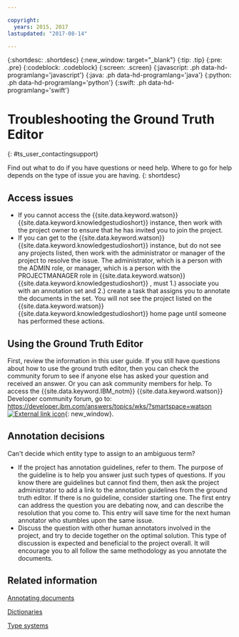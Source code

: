 ```yaml
---

copyright:
  years: 2015, 2017
lastupdated: "2017-08-14"

---
```


{:shortdesc: .shortdesc}
{:new_window: target="_blank"}
{:tip: .tip}
{:pre: .pre}
{:codeblock: .codeblock}
{:screen: .screen}
{:javascript: .ph data-hd-programlang='javascript'}
{:java: .ph data-hd-programlang='java'}
{:python: .ph data-hd-programlang='python'}
{:swift: .ph data-hd-programlang='swift'}

# Troubleshooting the Ground Truth Editor
{: #ts_user_contactingsupport}

Find out what to do if you have questions or need help. Where to go for help depends on the type of issue you are having.
{: shortdesc}

## Access issues

- If you cannot access the {{site.data.keyword.watson}} {{site.data.keyword.knowledgestudioshort}} instance, then work with the project owner to ensure that he has invited you to join the project.
- If you can get to the {{site.data.keyword.watson}} {{site.data.keyword.knowledgestudioshort}} instance, but do not see any projects listed, then work with the administrator or manager of the project to resolve the issue. The administrator, which is a person with the ADMIN role, or manager, which is a person with the PROJECTMANAGER role in {{site.data.keyword.watson}} {{site.data.keyword.knowledgestudioshort}} , must 1.) associate you with an annotation set and 2.) create a task that assigns you to annotate the documents in the set. You will not see the project listed on the {{site.data.keyword.watson}} {{site.data.keyword.knowledgestudioshort}} home page until someone has performed these actions.

## Using the Ground Truth Editor

First, review the information in this user guide. If you still have questions about how to use the ground truth editor, then you can check the community forum to see if anyone else has asked your question and received an answer. Or you can ask community members for help. To access the {{site.data.keyword.IBM_notm}} {{site.data.keyword.watson}} Developer community forum, go to: [https://developer.ibm.com/answers/topics/wks/?smartspace=watson ![External link icon](../../icons/launch-glyph.svg "External link icon")](https://developer.ibm.com/answers/topics/wks/?smartspace=watson){: new_window}.

## Annotation decisions

Can't decide which entity type to assign to an ambiguous term?

- If the project has annotation guidelines, refer to them. The purpose of the guideline is to help you answer just such types of questions. If you know there are guidelines but cannot find them, then ask the project administrator to add a link to the annotation guidelines from the ground truth editor. If there is no guideline, consider starting one. The first entry can address the question you are debating now, and can describe the resolution that you come to. This entry will save time for the next human annotator who stumbles upon the same issue.
- Discuss the question with other human annotators involved in the project, and try to decide together on the optimal solution. This type of discussion is expected and beneficial to the project overall. It will encourage you to all follow the same methodology as you annotate the documents.

## Related information

[Annotating documents](/docs/services/knowledge-studio/user-guide.html)

[Dictionaries](/docs/services/knowledge-studio/dictionaries.html)

[Type systems](/docs/services/knowledge-studio/typesystem.html)
